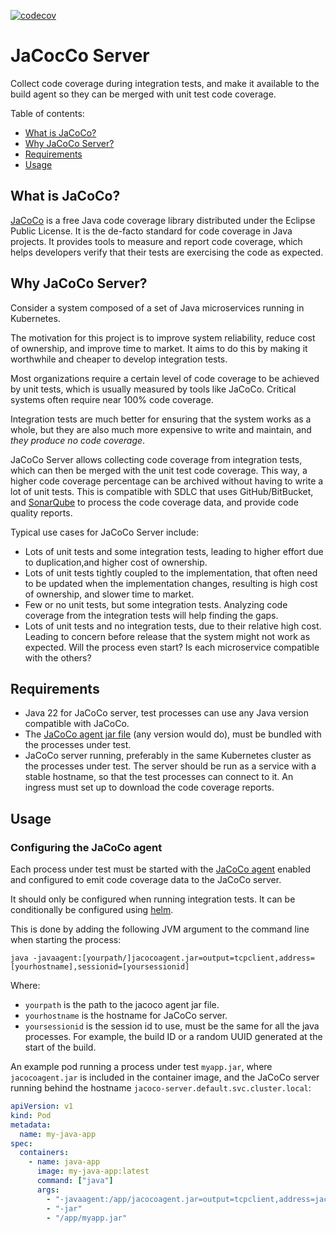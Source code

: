 [![codecov](https://codecov.io/gh/magner669/jacoco-server/branch/main/graph/badge.svg)](https://codecov.io/gh/magner669/jacoco-server)
# JaCocCo Server

Collect code coverage during integration tests, and make it available to the build agent so they can be merged with
unit test code coverage.

Table of contents:
- [What is JaCoCo?](#what-is-jacoco)
- [Why JaCoCo Server?](#why-jacoco-server)
- [Requirements](#requirements)
- [Usage](#usage)

## What is JaCoCo? <a name="what-is-jacoco"></a>

[JaCoCo](https://www.jacoco.org/jacoco/trunk/doc/index.html) is a free Java code coverage library distributed under the
Eclipse Public License. It is the de-facto standard for code coverage in Java projects.
It provides tools to measure and report code coverage, which helps developers verify that their tests are exercising
the code as expected.

## Why JaCoCo Server? <a name="why-jacoco-server"></a>

Consider a system composed of a set of Java microservices running in Kubernetes.

The motivation for this project is to improve system reliability, reduce cost of ownership, and improve time to
market. It aims to do this by making it worthwhile and cheaper to develop integration tests.

Most organizations require a certain level of code coverage to be achieved by unit tests, which is usually measured by
tools like JaCoCo. Critical systems often require near 100% code coverage.

Integration tests are much better for ensuring that the system works as a whole, but they are also much more expensive
to write and maintain, and _they produce no code coverage_.

JaCoCo Server allows collecting code coverage from integration tests, which can then be merged with the unit test
code coverage. This way, a higher code coverage percentage can be archived without having to write a lot of unit tests.
This is compatible with SDLC that uses GitHub/BitBucket, and [SonarQube](https://www.sonarsource.com/) to process the
code coverage data, and provide code quality reports.

Typical use cases for JaCoCo Server include:
* Lots of unit tests and some integration tests, leading to higher effort due to duplication,and higher cost of
  ownership.
* Lots of unit tests tightly coupled to the implementation, that often need to be updated when the implementation
  changes, resulting is high cost of ownership, and slower time to market.
* Few or no unit tests, but some integration tests. Analyzing code coverage from the integration tests will help
  finding the gaps.
* Lots of unit tests and no integration tests, due to their relative high cost. Leading to concern before release that
  the system might not work as expected. Will the process even start? Is each microservice compatible with the others?

## Requirements <a name="requirements"></a>

* Java 22 for JaCoCo server, test processes can use any Java version compatible with JaCoCo.
* The [JaCoCo agent jar file](https://mvnrepository.com/artifact/org.jacoco/org.jacoco.agent) (any version would do), 
  must be bundled with the processes under test.
* JaCoCo server running, preferably in the same Kubernetes cluster as the processes under test. The server
  should be run as a service with a stable hostname, so that the test processes can connect to it. An ingress must set
  up to download the code coverage reports.

## Usage <a name="usage"></a>

### Configuring the JaCoCo agent

Each process under test must be started with the [JaCoCo agent](https://www.eclemma.org/jacoco/trunk/doc/agent.html) 
enabled and configured to emit code coverage data to the JaCoCo server.

It should only be configured when running integration tests. It can be conditionally be configured using
[helm](https://helm.sh/).

This is done by adding the following JVM argument to the command line when starting the process:
```
java -javaagent:[yourpath/]jacocoagent.jar=output=tcpclient,address=[yourhostname],sessionid=[yoursessionid]
```

Where:
* `yourpath` is the path to the jacoco agent jar file.
* `yourhostname` is the hostname for JaCoCo server.
* `yoursessionid` is the session id to use, must be the same for all the java processes. For example, 
   the build ID or a random UUID generated at the start of the build.

An example pod running a process under test `myapp.jar`, where `jacocoagent.jar` is included in the container image,
and the JaCoCo server running behind the hostname `jacoco-server.default.svc.cluster.local`:
```yaml
apiVersion: v1
kind: Pod
metadata:
  name: my-java-app
spec:
  containers:
    - name: java-app
      image: my-java-app:latest
      command: ["java"]
      args:
        - "-javaagent:/app/jacocoagent.jar=output=tcpclient,address=jacoco-server.default.svc.cluster.local,sessionid=my-build-id-123"
        - "-jar"
        - "/app/myapp.jar"
```
